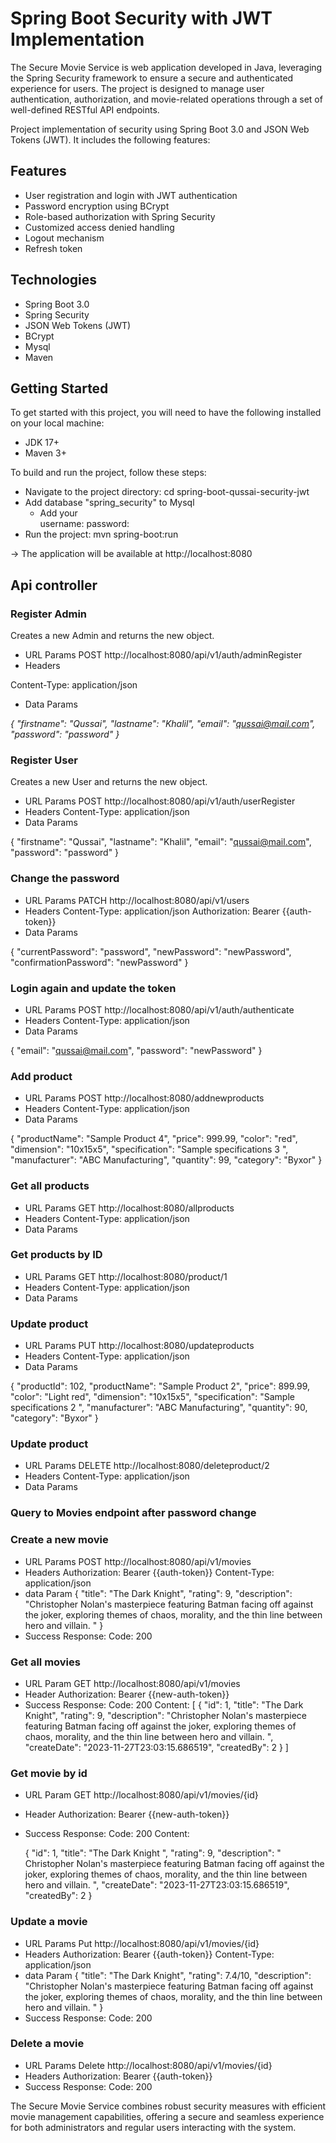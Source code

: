 # Spring Boot Security with JWT Implementation
The Secure Movie Service is  web application developed in Java, leveraging the Spring Security framework to ensure a secure and authenticated experience for users. 
The project is designed to manage user authentication, authorization, and movie-related operations through a set of well-defined RESTful API endpoints.

Project implementation of security using Spring Boot 3.0 and JSON Web Tokens (JWT). It includes the following features:

## Features
* User registration and login with JWT authentication
* Password encryption using BCrypt
* Role-based authorization with Spring Security
* Customized access denied handling
* Logout mechanism
* Refresh token

## Technologies
* Spring Boot 3.0
* Spring Security
* JSON Web Tokens (JWT)
* BCrypt
* Mysql
* Maven
 
## Getting Started
To get started with this project, you will need to have the following installed on your local machine:

* JDK 17+
* Maven 3+


To build and run the project, follow these steps:

* Navigate to the project directory: cd spring-boot-qussai-security-jwt
* Add database "spring_security" to Mysql 
  * Add your     
                 username: 
                 password: 
* Run the project: mvn spring-boot:run 

-> The application will be available at http://localhost:8080

## Api controller

### Register Admin
Creates a new Admin and returns the new object.
* URL Params
POST http://localhost:8080/api/v1/auth/adminRegister
* Headers

Content-Type: application/json
* Data Params

_{
"firstname": "Qussai",
"lastname": "Khalil",
"email":  "qussai@mail.com",
"password": "password"
}_

### Register User
Creates a new User and returns the new object.
* URL Params
POST http://localhost:8080/api/v1/auth/userRegister
* Headers
Content-Type: application/json
* Data Params

{
"firstname": "Qussai",
"lastname": "Khalil",
"email":  "qussai@mail.com",
"password": "password"
}

### Change the password
* URL Params
PATCH http://localhost:8080/api/v1/users
* Headers
Content-Type: application/json
Authorization: Bearer {{auth-token}}
* Data Params

{
"currentPassword": "password",
"newPassword": "newPassword",
"confirmationPassword":  "newPassword"
}

### Login again and update the token
* URL Params
POST http://localhost:8080/api/v1/auth/authenticate
* Headers
Content-Type: application/json
* Data Params

{
"email":  "qussai@mail.com",
"password": "newPassword"
}

### Add product
* URL Params
  POST http://localhost:8080/addnewproducts
* Headers
  Content-Type: application/json
* Data Params

{
"productName": "Sample Product 4",
"price": 999.99,
"color": "red",
"dimension": "10x15x5",
"specification": "Sample specifications 3 ",
"manufacturer": "ABC Manufacturing",
"quantity": 99,
"category": "Byxor"
}

### Get all products
* URL Params
  GET http://localhost:8080/allproducts
* Headers
  Content-Type: application/json
* Data Params

### Get products by ID
* URL Params
  GET http://localhost:8080/product/1
* Headers
  Content-Type: application/json
* Data Params

### Update  product
* URL Params
  PUT http://localhost:8080/updateproducts
* Headers
  Content-Type: application/json
* Data Params

{
"productId": 102,
"productName": "Sample Product 2",
"price": 899.99,
"color": "Light red",
"dimension": "10x15x5",
"specification": "Sample specifications 2 ",
"manufacturer": "ABC Manufacturing",
"quantity": 90,
"category": "Byxor"
}

### Update  product
* URL Params
  DELETE http://localhost:8080/deleteproduct/2
* Headers
  Content-Type: application/json
* Data Params





### Query to Movies endpoint after password change
### Create a new movie
* URL Params
POST http://localhost:8080/api/v1/movies
* Headers
Authorization: Bearer {{auth-token}}
Content-Type: application/json
* data Param
  {
  "title": "The Dark Knight",
  "rating": 9,
  "description": "Christopher Nolan's masterpiece featuring Batman facing off against the joker, exploring themes of chaos, morality, and the thin line between hero and villain. "
  }
* Success Response:
  Code: 200

### Get all movies 
* URL Param
GET http://localhost:8080/api/v1/movies
* Header
Authorization: Bearer {{new-auth-token}}
* Success Response:
  Code: 200
  Content: 
[
  {
  "id": 1,
  "title": "The Dark Knight",
  "rating": 9,
  "description": "Christopher Nolan's masterpiece featuring Batman facing off against the joker, exploring themes of chaos, morality, and the thin line between hero and villain. ",
  "createDate": "2023-11-27T23:03:15.686519",
  "createdBy": 2
  }
]

### Get  movie by id
* URL Param
  GET http://localhost:8080/api/v1/movies/{id}
* Header
  Authorization: Bearer {{new-auth-token}}
* Success Response:
  Code: 200
  Content:
  
  {
  "id": 1,
  "title": "The Dark Knight ",
  "rating": 9,
  "description": " Christopher Nolan's masterpiece featuring Batman facing off against the joker, exploring themes of chaos, morality, and the thin line between hero and villain. ",
  "createDate": "2023-11-27T23:03:15.686519",
  "createdBy": 2
  }
  
### Update a movie
* URL Params
  Put http://localhost:8080/api/v1/movies/{id}
* Headers
  Authorization: Bearer {{auth-token}}
  Content-Type: application/json
* data Param
  {
  "title": "The Dark Knight",
  "rating": 7.4/10,
  "description": "Christopher Nolan's masterpiece featuring Batman facing off against the joker, exploring themes of chaos, morality, and the thin line between hero and villain. "
  }
* Success Response:
  Code: 200

### Delete a movie
* URL Params
  Delete http://localhost:8080/api/v1/movies/{id}
* Headers
  Authorization: Bearer {{auth-token}}
* Success Response:
  Code: 200

The Secure Movie Service combines robust security measures with efficient movie management capabilities, 
offering a secure and seamless experience for both administrators and regular users interacting with the system.
